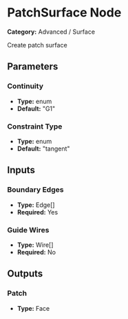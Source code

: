 
# PatchSurface Node

**Category:** Advanced / Surface

Create patch surface

## Parameters


### Continuity
- **Type:** enum
- **Default:** "G1"





### Constraint Type
- **Type:** enum
- **Default:** "tangent"





## Inputs


### Boundary Edges
- **Type:** Edge[]
- **Required:** Yes



### Guide Wires
- **Type:** Wire[]
- **Required:** No



## Outputs


### Patch
- **Type:** Face




